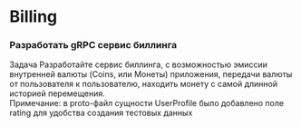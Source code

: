 # Billing
### Разработать gRPC сервис биллинга 
Задача 
Разработайте сервис биллинга, с возможностью эмиссии внутренней валюты (Coins, или Монеты) приложения, передачи валюты от пользователя к пользователю, находить монету с самой длинной историей перемещения. <br>
Примечание: в proto-файл сущности UserProfile было добавлено поле rating для удобства создания тестовых данных
